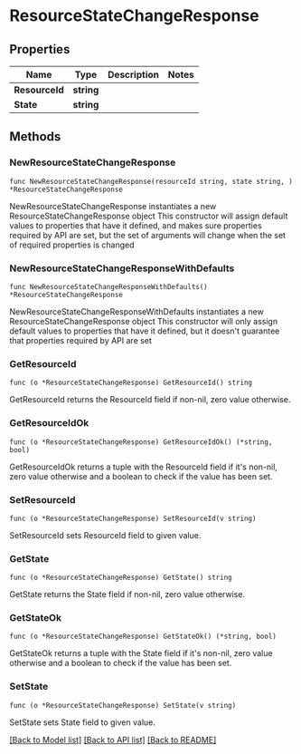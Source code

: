 # ResourceStateChangeResponse

## Properties

Name | Type | Description | Notes
------------ | ------------- | ------------- | -------------
**ResourceId** | **string** |  | 
**State** | **string** |  | 

## Methods

### NewResourceStateChangeResponse

`func NewResourceStateChangeResponse(resourceId string, state string, ) *ResourceStateChangeResponse`

NewResourceStateChangeResponse instantiates a new ResourceStateChangeResponse object
This constructor will assign default values to properties that have it defined,
and makes sure properties required by API are set, but the set of arguments
will change when the set of required properties is changed

### NewResourceStateChangeResponseWithDefaults

`func NewResourceStateChangeResponseWithDefaults() *ResourceStateChangeResponse`

NewResourceStateChangeResponseWithDefaults instantiates a new ResourceStateChangeResponse object
This constructor will only assign default values to properties that have it defined,
but it doesn't guarantee that properties required by API are set

### GetResourceId

`func (o *ResourceStateChangeResponse) GetResourceId() string`

GetResourceId returns the ResourceId field if non-nil, zero value otherwise.

### GetResourceIdOk

`func (o *ResourceStateChangeResponse) GetResourceIdOk() (*string, bool)`

GetResourceIdOk returns a tuple with the ResourceId field if it's non-nil, zero value otherwise
and a boolean to check if the value has been set.

### SetResourceId

`func (o *ResourceStateChangeResponse) SetResourceId(v string)`

SetResourceId sets ResourceId field to given value.


### GetState

`func (o *ResourceStateChangeResponse) GetState() string`

GetState returns the State field if non-nil, zero value otherwise.

### GetStateOk

`func (o *ResourceStateChangeResponse) GetStateOk() (*string, bool)`

GetStateOk returns a tuple with the State field if it's non-nil, zero value otherwise
and a boolean to check if the value has been set.

### SetState

`func (o *ResourceStateChangeResponse) SetState(v string)`

SetState sets State field to given value.



[[Back to Model list]](../README.md#documentation-for-models) [[Back to API list]](../README.md#documentation-for-api-endpoints) [[Back to README]](../README.md)


